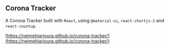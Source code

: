 ## Corona Tracker

A Corona Tracker built with `React`, using `@material-ui`, `react-chartjs-2` and `react-countup`.

[https://nejmehjarjoura.github.io/corona-tracker/](https://nejmehjarjoura.github.io/corona-tracker/)
